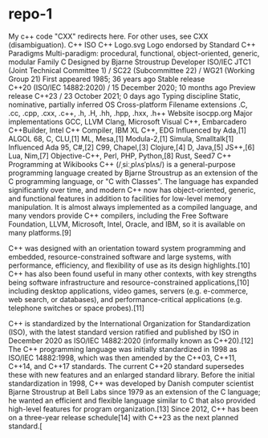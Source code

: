 # repo-1
My c++ code
"CXX" redirects here. For other uses, see CXX (disambiguation).
C++
ISO C++ Logo.svg
Logo endorsed by Standard C++
Paradigms	Multi-paradigm: procedural, functional, object-oriented, generic, modular
Family	C
Designed by	Bjarne Stroustrup
Developer	ISO/IEC JTC1 (Joint Technical Committee 1) / SC22 (Subcommittee 22) / WG21 (Working Group 21)
First appeared	1985; 36 years ago
Stable release	
C++20 (ISO/IEC 14882:2020) / 15 December 2020; 10 months ago
Preview release	
C++23 / 23 October 2021; 0 days ago
Typing discipline	Static, nominative, partially inferred
OS	Cross-platform
Filename extensions	.C, .cc, .cpp, .cxx, .c++, .h, .H, .hh, .hpp, .hxx, .h++
Website	isocpp.org
Major implementations
GCC, LLVM Clang, Microsoft Visual C++, Embarcadero C++Builder, Intel C++ Compiler, IBM XL C++, EDG
Influenced by
Ada,[1] ALGOL 68, C, CLU,[1] ML, Mesa,[1] Modula-2,[1] Simula, Smalltalk[1]
Influenced
Ada 95, C#,[2] C99, Chapel,[3] Clojure,[4] D, Java,[5] JS++,[6] Lua, Nim,[7] Objective-C++, Perl, PHP, Python,[8] Rust, Seed7
 C++ Programming at Wikibooks
C++ (/ˌsiːˌplʌsˈplʌs/) is a general-purpose programming language created by Bjarne Stroustrup as an extension of the C programming language, or "C with Classes". The language has expanded significantly over time, and modern C++ now has object-oriented, generic, and functional features in addition to facilities for low-level memory manipulation. It is almost always implemented as a compiled language, and many vendors provide C++ compilers, including the Free Software Foundation, LLVM, Microsoft, Intel, Oracle, and IBM, so it is available on many platforms.[9]

C++ was designed with an orientation toward system programming and embedded, resource-constrained software and large systems, with performance, efficiency, and flexibility of use as its design highlights.[10] C++ has also been found useful in many other contexts, with key strengths being software infrastructure and resource-constrained applications,[10] including desktop applications, video games, servers (e.g. e-commerce, web search, or databases), and performance-critical applications (e.g. telephone switches or space probes).[11]

C++ is standardized by the International Organization for Standardization (ISO), with the latest standard version ratified and published by ISO in December 2020 as ISO/IEC 14882:2020 (informally known as C++20).[12] The C++ programming language was initially standardized in 1998 as ISO/IEC 14882:1998, which was then amended by the C++03, C++11, C++14, and C++17 standards. The current C++20 standard supersedes these with new features and an enlarged standard library. Before the initial standardization in 1998, C++ was developed by Danish computer scientist Bjarne Stroustrup at Bell Labs since 1979 as an extension of the C language; he wanted an efficient and flexible language similar to C that also provided high-level features for program organization.[13] Since 2012, C++ has been on a three-year release schedule[14] with C++23 as the next planned standard.[
